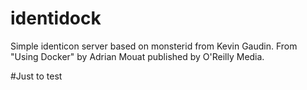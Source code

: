 identidock
==========
Simple identicon server based on monsterid from Kevin Gaudin.
From "Using Docker" by Adrian Mouat published by O'Reilly Media.

#Just to test